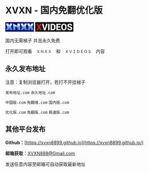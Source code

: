 # XVXN - 国内免翻优化版

<img src="/img/xn.png" width = 90 height = 30> <img src="/img/xv.png" width = 120 height = 30>

国内无需梯子 并且永久免费

打开即可观看　`ＸＮＸＸ`　和　`ＸＶＩＤＥＯＳ`　内容

## 永久发布地址

注意：复制浏览器打开，若打不开挂梯子

`发布地址.com` `永久地址.com`

`中国版.com` `免翻墙.com` `国内版.com`

`优化版.com` `免翻版.com` `极速版.com`

## 其他平台发布

__Github：__[https://xvxn8899.github.io](https://xvxn8899.github.io/)

__邮箱获取：__[XVXN888@Gmail.com](mailto:xvxn888@gmail.com)

发送任意内容至邮箱可自动获取最新地址
